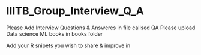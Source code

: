 # IIITB_Group_Interview_Q_A

Please Add Interview Questions & Answeres in file callsed QA
Please upload Data science ML books in books folder

Add your R snipets you wish to share & improve in 

